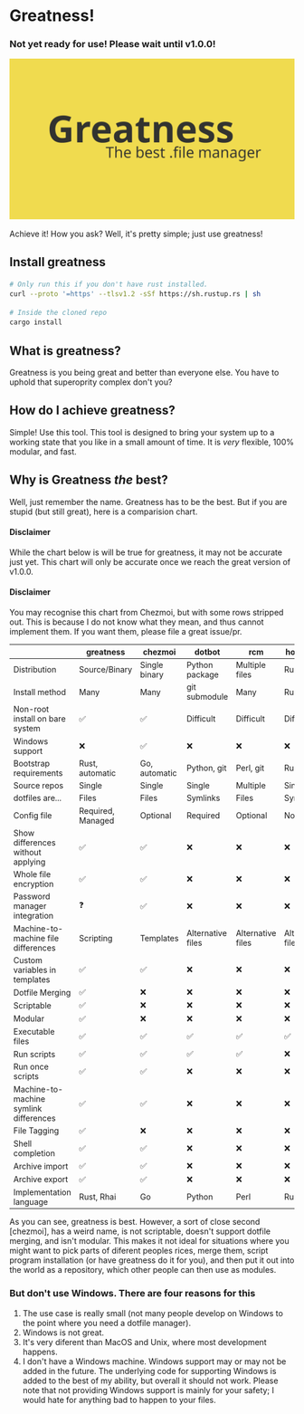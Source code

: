 # Greatness!
### Not yet ready for use! Please wait until v1.0.0!
<p align="center">
  <a href="github.com/IsaccBarker/Greatness" target="blank"><img src="assets/greatness.png" alt="Greatness Logo" /></a>
</p>
Achieve it! How you ask? Well, it's pretty simple; just use greatness!

## Install greatness
```bash
# Only run this if you don't have rust installed.
curl --proto '=https' --tlsv1.2 -sSf https://sh.rustup.rs | sh

# Inside the cloned repo
cargo install
```

## What is greatness?
Greatness is you being great and better than everyone else. You have to uphold that superoprity complex don't you?

## How do I achieve greatness?
Simple! Use this tool. This tool is designed to bring your system up to a working state that you like in a small amount of time. It is *very* flexible, 100% modular, and fast.

## Why is Greatness *the* best?
Well, just remember the name. Greatness has to be the best. But if you are stupid (but still great), here is a comparision chart.  
#### Disclaimer
While the chart below is will be true for greatness, it may not be accurate just yet. This chart will only be accurate once we reach the great version of v1.0.0.
#### Disclaimer
You may recognise this chart from Chezmoi, but with some rows stripped out. This is because I do not know what they mean, and thus cannot implement them. If you want them, please file a great issue/pr.

|                                        | greatness         | chezmoi       | dotbot            | rcm               | homesick          | yadm          | bare git   |
| -------------------------------------- | ----------------- | ------------- | ----------------- | ----------------- | ----------------- | ------------- | ---------- |
| Distribution                           | Source/Binary     | Single binary | Python package    | Multiple files    | Ruby gem          | Single script | n/a        |
| Install method                         | Many              | Many          | git submodule     | Many              | Ruby gem          | Many          | Manual     |
| Non-root install on bare system        | ✅                | ✅            | Difficult         | Difficult         | Difficult         | ✅            | ✅         |
| Windows support                        | ❌                | ✅            | ❌                | ❌                | ❌                | ❌            | ✅         |
| Bootstrap requirements                 | Rust, automatic   | Go, automatic | Python, git       | Perl, git         | Ruby, git         | git           | git        |
| Source repos                           | Single            | Single        | Single            | Multiple          | Single            | Single        | Single     |
| dotfiles are...                        | Files             | Files         | Symlinks          | Files             | Symlinks          | Files         | Files      |
| Config file                            | Required, Managed | Optional      | Required          | Optional          | None              | None          | Optional   |
| Show differences without applying      | ✅                | ✅            | ❌                | ❌                | ❌                | ✅            | ✅         |
| Whole file encryption                  | ✅                | ✅            | ❌                | ❌                | ❌                | ✅            | ❌         |
| Password manager integration           | ❓                | ✅            | ❌                | ❌                | ❌                | ❌            | ❌         |
| Machine-to-machine file differences    | Scripting         | Templates     | Alternative files | Alternative files | Alternative files | Templates     | Manual     |
| Custom variables in templates          | ✅                | ✅            | ❌                | ❌                | ❌                | ❌            | ❌         |
| Dotfile Merging                        | ✅                | ❌            | ❌                | ❌                | ❌                | ❌            | ❌         |
| Scriptable                             | ✅                | ❌            | ❌                | ❌                | ❌                | ❌            | ❌         |
| Modular                                | ✅                | ❌            | ❌                | ❌                | ❌                | ❌            | ❌         |
| Executable files                       | ✅                | ✅            | ✅                | ✅                | ✅                | ❌            | ✅         |
| Run scripts                            | ✅                | ✅            | ✅                | ✅                | ❌                | ❌            | ❌         |
| Run once scripts                       | ✅                | ✅            | ❌                | ❌                | ❌                | ❌            | ❌         |
| Machine-to-machine symlink differences | ✅                | ✅            | ❌                | ❌                | ❌                | ✅            | ❌         |
| File Tagging                           | ✅                | ❌            | ❌                | ❌                | ❌                | ❌            | ❌         |
| Shell completion                       | ✅                | ✅            | ❌                | ❌                | ❌                | ✅            | ✅         |
| Archive import                         | ✅                | ✅            | ❌                | ❌                | ❌                | ❌            | ❌         |
| Archive export                         | ✅                | ✅            | ❌                | ❌                | ❌                | ❌            | ✅         |
| Implementation language                | Rust, Rhai        | Go            | Python            | Perl              | Ruby              | Bash          | C          |

As you can see, greatness is best. However, a sort of close second [chezmoi], has a weird name, is not scriptable, doesn't support dotfile merging, and isn't modular. This makes it not ideal for situations where you might want to pick parts of diferent peoples rices, merge them, script program installation (or have greatness do it for you), and then put it out into the world as a repository, which other people can then use as modules.

### But don't use Windows. There are four reasons for this
1. The use case is really small (not many people develop on Windows to the point where you need a dotfile manager).
2. Windows is not great.
3. It's very diferent than MacOS and Unix, where most development happens.
4. I don't have a Windows machine.
Windows support may or may not be added in the future. The underlying code for supporting Windows is added to the best of my ability, but overall it should not work. Please note that not providing Windows support is mainly for your safety; I would hate for anything bad to happen to your files.

